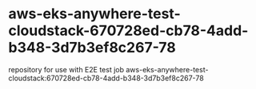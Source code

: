 # aws-eks-anywhere-test-cloudstack-670728ed-cb78-4add-b348-3d7b3ef8c267-78
repository for use with E2E test job aws-eks-anywhere-test-cloudstack:670728ed-cb78-4add-b348-3d7b3ef8c267-78
